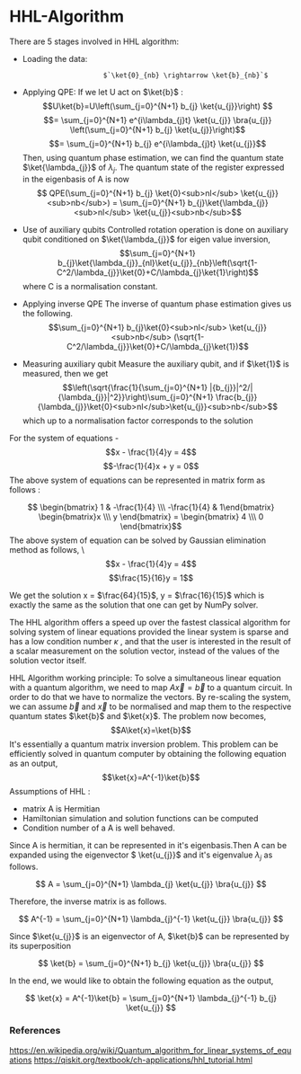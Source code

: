 # HHL-Algorithm

There are 5 stages involved in HHL algorithm:
- Loading the data: <br />
  
                          $`\ket{0}_{nb} \rightarrow \ket{b}_{nb}`$



- Applying QPE:
If we let U act on $\ket{b}$ : 
$$U\ket{b}=U\left(\sum_{j=0}^{N+1}  b_{j} \ket{u_{j}}\right) $$
$$= \sum_{j=0}^{N+1}  e^{i\lambda_{j}t} \ket{u_{j}} \bra{u_{j}} \left(\sum_{j=0}^{N+1}  b_{j} \ket{u_{j}}\right)$$
$$= \sum_{j=0}^{N+1}  b_{j} e^{i\lambda_{j}t} \ket{u_{j}}$$
Then, using quantum phase estimation, we can find the quantum state $\ket{\lambda_{j}}$ of $\lambda_{j}$. The quantum state of the register expressed in the eigenbasis of A is now
$$ QPE(\sum_{j=0}^{N+1}  b_{j} \ket{0}<sub>nl</sub> \ket{u_{j}}<sub>nb</sub>) = \sum_{j=0}^{N+1}  b_{j}\ket{\lambda_{j}}<sub>nl</sub> \ket{u_{j}}<sub>nb</sub>$$


- Use of auxiliary qubits 
Controlled rotation operation is done on auxiliary qubit conditioned on $\ket{\lambda_{j}}$ for eigen value inversion,
$$\sum_{j=0}^{N+1}  b_{j}\ket{\lambda_{j}}_{nl}\ket{u_{j}}_{nb}\left(\sqrt{1-C^2/\lambda_{j}}\ket{0}+C/\lambda_{j}\ket{1}\right)$$
where C is a normalisation constant. 

- Applying inverse QPE 
The inverse of quantum phase estimation gives us the following.
$$\sum_{j=0}^{N+1}  b_{j}\ket{0}<sub>nl</sub> \ket{u_{j}}<sub>nb</sub> (\sqrt{1-C^2/\lambda_{j}}\ket{0}+C/\lambda_{j}\ket{1})$$
- Measuring auxiliary qubit 
Measure the auxiliary qubit, and if $\ket{1}$ is measured, then we get
$$\left(\sqrt{\frac{1}{\sum_{j=0}^{N+1}  |{b_{j}}|^2/|{\lambda_{j}}|^2}}\right)\sum_{j=0}^{N+1} \frac{b_{j}}{\lambda_{j}}\ket{0}<sub>nl</sub>\ket{u_{j}}<sub>nb</sub>$$
which up to a normalisation factor corresponds to the solution


For the system of equations -
$$x - \frac{1}{4}y = 4$$
$$-\frac{1}{4}x + y = 0$$
The above system of equations can be represented in matrix form as follows :

$$ \begin{bmatrix} 1 & -\frac{1}{4} \\\ -\frac{1}{4} & 1\end{bmatrix} \begin{bmatrix}x \\\ y \end{bmatrix} = \begin{bmatrix} 4 \\\ 0 \end{bmatrix}$$
The above system of equation can be solved by Gaussian elimination method as follows, \\
$$x - \frac{1}{4}y = 4$$
$$\frac{15}{16}y = 1$$

We get the solution x = $\frac{64}{15}$, y = $\frac{16}{15}$ 
which is exactly the same as the solution that one can get by NumPy solver.

The HHL algorithm offers a speed up over the fastest classical algorithm for solving system of linear equations provided the linear system is sparse and has a low condition number 
$\kappa$ , and that the user is interested in the result of a scalar measurement on the solution vector, instead of the values of the solution vector itself. 

HHL Algorithm working principle:
To solve a simultaneous linear equation with a quantum algorithm, we need to map $A\vec{x}=\vec{b}$ to a quantum circuit. In order to do that we have to normalize the vectors. By re-scaling the system, we can assume $\overrightarrow{b}$ and $\overrightarrow{x}$ to be normalised and map them to the respective quantum states $\ket{b}$ and $\ket{x}$. The problem now becomes,
$$A\ket{x}=\ket{b}$$ 
It's essentially a quantum matrix inversion problem. This problem can be efficiently solved in quantum computer by obtaining the following equation as an output,
$$\ket{x}=A^{-1}\ket{b}$$
Assumptions of HHL :
- matrix A is Hermitian
- Hamiltonian simulation and solution functions can be computed
- Condition number of a A is well behaved.

Since A is hermitian, it can be represented in it's eigenbasis.Then A can be expanded using the eigenvector $ \ket{u_{j}}$ and it's eigenvalue $\lambda_{j}$ as follows.

$$ A = \sum_{j=0}^{N+1} \lambda_{j} \ket{u_{j}} \bra{u_{j}} $$

Therefore, the inverse matrix is as follows.

$$ A^{-1} = \sum_{j=0}^{N+1} \lambda_{j}^{-1} \ket{u_{j}} \bra{u_{j}} $$

Since $\ket{u_{j}}$ is an eigenvector of A, $\ket{b}$ can be represented by its superposition

$$ \ket{b} = \sum_{j=0}^{N+1} b_{j} \ket{u_{j}} \bra{u_{j}} $$

In the end, we would like to obtain the following equation as the output,

$$ \ket{x} = A^{-1}\ket{b} = \sum_{j=0}^{N+1} \lambda_{j}^{-1} b_{j} \ket{u_{j}} $$




### References

https://en.wikipedia.org/wiki/Quantum_algorithm_for_linear_systems_of_equations
https://qiskit.org/textbook/ch-applications/hhl_tutorial.html

